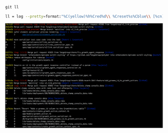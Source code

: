 `git ll`
```bash
ll = log --pretty=format:"%C(yellow)%h%Cred%d\\ %Creset%s%Cblue\\ [%cn]" --decorate --numstat
```
![git ll](../images/git-ll.png)
